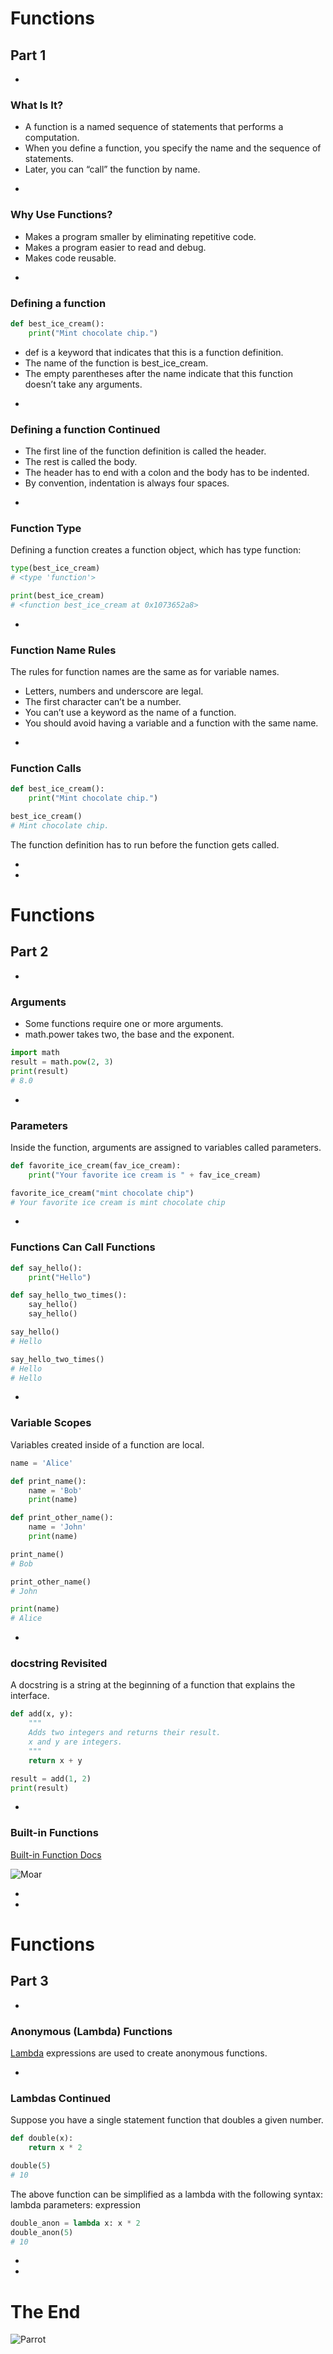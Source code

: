 # Functions
## Part 1

-

### What Is It? 

* A function is a named sequence of statements that performs a computation.
* When you define a function, you specify the name and the sequence of statements.
* Later, you can “call” the function by name.

-

### Why Use Functions? 

*  Makes a program smaller by eliminating repetitive code.
*  Makes a program easier to read and debug.
*  Makes code reusable.

-

### Defining a function

```python
def best_ice_cream():
    print("Mint chocolate chip.")
```

* def is a keyword that indicates that this is a function definition.
* The name of the function is best_ice_cream.
* The empty parentheses after the name indicate that this function doesn’t take any arguments.

-

### Defining a function Continued

* The first line of the function definition is called the header.
* The rest is called the body.
* The header has to end with a colon and the body has to be indented.
* By convention, indentation is always four spaces.

-

### Function Type 

Defining a function creates a function object, which has type function:

```python
type(best_ice_cream)
# <type 'function'>

print(best_ice_cream)
# <function best_ice_cream at 0x1073652a8>
```

-

### Function Name Rules

The rules for function names are the same as for variable names.

* Letters, numbers and underscore are legal.
* The first character can’t be a number. 
* You can’t use a keyword as the name of a function.
* You should avoid having a variable and a function with the same name.

-

### Function Calls

```python
def best_ice_cream():
    print("Mint chocolate chip.")

best_ice_cream()
# Mint chocolate chip.
```

The function definition has to run before the function gets called.

-
-

# Functions
## Part 2

-

### Arguments

* Some functions require one or more arguments. 
* math.power takes two, the base and the exponent.

```python
import math
result = math.pow(2, 3)
print(result)
# 8.0
```

-

### Parameters 

Inside the function, arguments are assigned to variables called parameters.

```python
def favorite_ice_cream(fav_ice_cream):
    print("Your favorite ice cream is " + fav_ice_cream)

favorite_ice_cream("mint chocolate chip")
# Your favorite ice cream is mint chocolate chip
```

-

### Functions Can Call Functions

```python
def say_hello():
    print("Hello")

def say_hello_two_times():
    say_hello()
    say_hello()

say_hello()
# Hello

say_hello_two_times()
# Hello
# Hello
```

-

### Variable Scopes 

Variables created inside of a function are local.

```python
name = 'Alice'

def print_name():
    name = 'Bob'
    print(name)

def print_other_name():
    name = 'John'
    print(name)

print_name()
# Bob 

print_other_name()
# John

print(name)
# Alice
```

-

### docstring Revisited

A docstring is a string at the beginning of a function that explains the interface.

```python
def add(x, y):
    """
    Adds two integers and returns their result.
    x and y are integers.
    """
    return x + y

result = add(1, 2)
print(result)
```

-

### Built-in Functions

[Built-in Function Docs](https://docs.python.org/3/library/functions.html)

![Moar](img/functions-moar.jpg)

-
-

# Functions
## Part 3

-

### Anonymous (Lambda) Functions

[Lambda](https://docs.python.org/3/reference/expressions.html#lambda) expressions are used to create anonymous functions.

-

### Lambdas Continued

Suppose you have a single statement function that doubles a given number.
```python
def double(x):
    return x * 2

double(5)
# 10
```

The above function can be simplified as a lambda with the following syntax:  
lambda parameters: expression

```python
double_anon = lambda x: x * 2
double_anon(5)
# 10
```

-
-


# The End

![Parrot](img/parrot.jpg)
